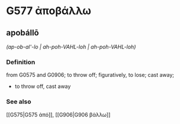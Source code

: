 # G577 ἀποβάλλω

## apobállō

_(ap-ob-al'-lo | ah-poh-VAHL-loh | ah-poh-VAHL-loh)_

### Definition

from G0575 and G0906; to throw off; figuratively, to lose; cast away; 

- to throw off, cast away

### See also

[[G575|G575 ἀπό]], [[G906|G906 βάλλω]]
